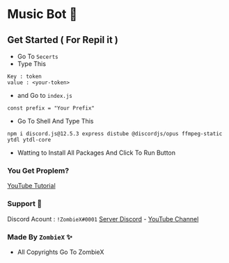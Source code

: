 
# Music Bot 🎵

## Get Started ( For Repil it ) 
* Go To `Secerts`
* Type This
```
Key : token
value : <your-token>
```

* and Go to `index.js`
```
const prefix = "Your Prefix" 
```
* Go To Shell And Type This 
```
npm i discord.js@12.5.3 express distube @discordjs/opus ffmpeg-static ytdl ytdl-core 
``` 
* Watting to Install All Packages And Click To Run Button
### You Get Proplem? 
[YouTube Tutorial](https://youtu.be/wf9rZk8PdkE)

### Support 🔰
Discord Acount : `!ZombieX#0001`
[Server Discord](https://discord.gg/crJx77aEsq) - [YouTube Channel](https://youtube.com/channel/UC0A5FZItuziL5iWIinQeKcQ)

### Made By `ZombieX` ✨
* All Copyrights Go To ZombieX 



